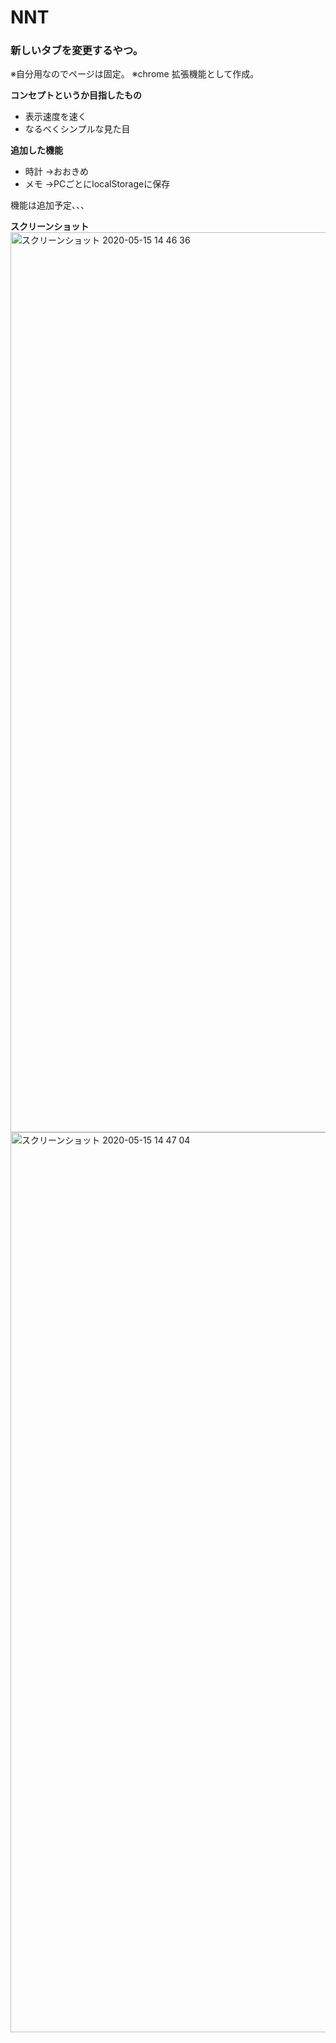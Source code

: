 # NNT


### 新しいタブを変更するやつ。
※自分用なのでページは固定。
※chrome 拡張機能として作成。

**コンセプトというか目指したもの**
 - 表示速度を速く
 - なるべくシンプルな見た目
 
**追加した機能**
 - 時計 →おおきめ
 - メモ →PCごとにlocalStorageに保存
 
 機能は追加予定、、、

**スクリーンショット**
<img width="1440" alt="スクリーンショット 2020-05-15 14 46 36" src="https://user-images.githubusercontent.com/65275342/82016098-34605280-96bb-11ea-9367-8e63e623f5d5.png">
<img width="1440" alt="スクリーンショット 2020-05-15 14 47 04" src="https://user-images.githubusercontent.com/65275342/82016102-375b4300-96bb-11ea-9467-e97678e90b74.png">
